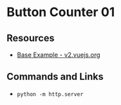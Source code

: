 # Button Counter 01

## Resources

* [Base Example - v2.vuejs.org](https://v2.vuejs.org/v2/guide/components.html#Base-Example)

## Commands and Links

* `python -m http.server`
